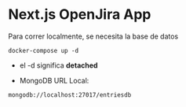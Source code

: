 # Next.js OpenJira App

Para correr localmente, se necesita la base de datos

```
docker-compose up -d
```

- el -d significa **detached**

* MongoDB URL Local:

```
mongodb://localhost:27017/entriesdb
```
